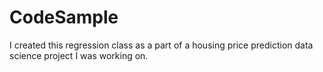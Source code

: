 # CodeSample
I created this regression class as a part of a housing price prediction data science project I was working on.
